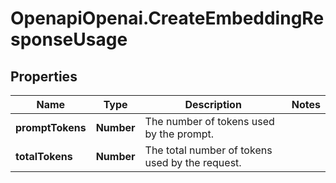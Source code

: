 # OpenapiOpenai.CreateEmbeddingResponseUsage

## Properties

Name | Type | Description | Notes
------------ | ------------- | ------------- | -------------
**promptTokens** | **Number** | The number of tokens used by the prompt. | 
**totalTokens** | **Number** | The total number of tokens used by the request. | 


